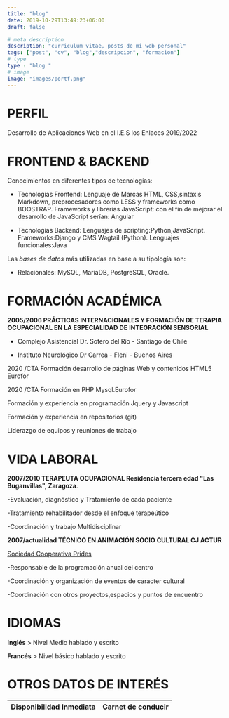 ```yaml
---
title: "blog"
date: 2019-10-29T13:49:23+06:00
draft: false

# meta description
description: "curriculum vitae, posts de mi web personal"
tags: ["post", "cv", "blog","descripcion", "formacion"]
# type
type : "blog "
# image
image: "images/portf.png"
---
```


# PERFIL                                  

Desarrollo de Aplicaciones Web en el I.E.S  los Enlaces                        2019/2022 
                                                                      
# FRONTEND & BACKEND                                   

Conocimientos en diferentes tipos de tecnologías:
  
 - Tecnologías Frontend: 
  Lenguaje de Marcas HTML, CSS,sintaxis Markdown, preprocesadores como LESS y frameworks como BOOSTRAP. Frameworks y librerías JavaScript: con el fin de mejorar el desarrollo de JavaScript serían: Angular

- Tecnologías Backend:
Lenguajes de scripting:Python,JavaScript.
Frameworks:Django y CMS Wagtail (Python).
Lenguajes funcionales:Java

Las *bases de datos* más utilizadas en base a su tipología son:

- Relacionales: MySQL, MariaDB, PostgreSQL, Oracle.


# FORMACIÓN ACADÉMICA

**2005/2006 PRÁCTICAS INTERNACIONALES Y FORMACIÓN DE TERAPIA OCUPACIONAL EN LA ESPECIALIDAD DE INTEGRACIÓN SENSORIAL** 

- Complejo Asistencial Dr. Sotero del Río - Santiago de Chile

- Instituto Neurológico Dr Carrea - Fleni - Buenos Aires


 2020 /CTA Formación desarrollo de páginas Web y contenidos HTML5 Eurofor                                                

 2020 /CTA Formación en PHP Mysql.Eurofor                       

Formación y experiencia en programación Jquery y 
Javascript

Formación y experiencia en repositorios (git)

Liderazgo de equipos y reuniones de trabajo

# VIDA LABORAL


**2007/2010 TERAPEUTA OCUPACIONAL Residencia tercera edad "Las Buganvillas", Zaragoza**. 

-Evaluación, diagnóstico y Tratamiento de cada paciente

-Tratamiento rehabilitador desde el enfoque terapeútico

-Coordinación y trabajo Multidisciplinar

**2007/actualidad TÉCNICO EN ANIMACIÓN SOCIO CULTURAL CJ ACTUR** 

[Sociedad Cooperativa Prides](http://www.prides.es/)

-Responsable de la programación anual del centro

-Coordinación y organización de eventos de caracter cultural

-Coordinación con otros proyectos,espacios y puntos de encuentro


# IDIOMAS

**Inglés** > Nivel Medio hablado y escrito

**Francés** > Nivel básico hablado y escrito


# OTROS DATOS DE INTERÉS

| Disponibilidad Inmediata | Carnet de conducir |
| --------------- |------------------



